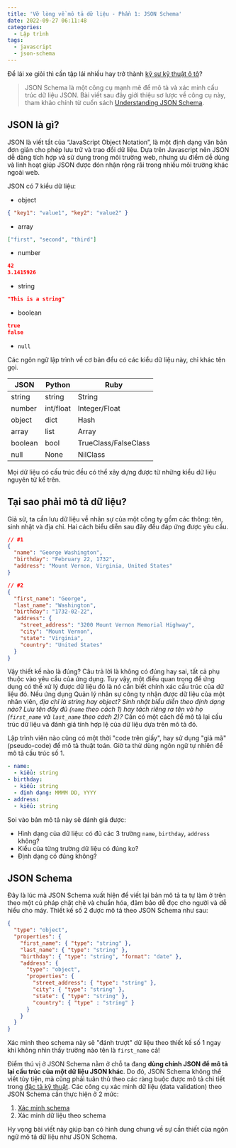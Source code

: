 ```yaml
---
title: 'Vỡ lòng về mô tả dữ liệu - Phần 1: JSON Schema'
date: 2022-09-27 06:11:48
categories:
  - Lập trình
tags:
  - javascript
  - json-schema
---
```


Để lái xe giỏi thì cần tập lái nhiều hay trở thành [kỹ sư kỹ thuật ô tô](https://www.howacarworks.com/)?

<!--more-->

> JSON Schema là một công cụ mạnh mẽ để mô tả và xác minh cấu trúc dữ liệu JSON. Bài viết sau đây giới thiệu sơ lược về công cụ này, tham khảo chính từ cuốn sách [Understanding JSON Schema](https://json-schema.org/understanding-json-schema/index.html).

## JSON là gì?

JSON là viết tắt của “JavaScript Object Notation”, là một định dạng văn bản đơn giản cho phép lưu trữ và trao đổi dữ liệu. Dựa trên Javascript nên JSON dễ dàng tích hợp và sử dụng trong môi trường web, nhưng ưu điểm dễ dùng và linh hoạt giúp JSON được đón nhận rộng rãi trong nhiều môi trường khác ngoài web.

JSON có 7 kiểu dữ liệu:

- object

```json
{ "key1": "value1", "key2": "value2" }
```

- array

```json
["first", "second", "third"]
```

- number

```json
42
3.1415926
```

- string

```json
"This is a string"
```

- boolean

```json
true
false
```

- `null`

Các ngôn ngữ lập trình về cơ bản đều có các kiểu dữ liệu này, chỉ khác tên gọi.

|JSON|Python|Ruby|
|---|---|---|
|string|string|String|
|number|int/float|Integer/Float|
|object|dict|Hash|
|array|list|Array|
|boolean|bool|TrueClass/FalseClass|
|null|None|NilClass|

Mọi dữ liệu có cấu trúc đều có thể xây dựng được từ những kiểu dữ liệu nguyên tử kể trên.

## Tại sao phải mô tả dữ liệu?

Giả sử, ta cần lưu dữ liệu về nhân sự của một công ty gồm các thông: tên, sinh nhật và địa chỉ. Hai cách biểu diễn sau đây đều đáp ứng được yêu cầu.

```json
// #1
{
  "name": "George Washington",
  "birthday": "February 22, 1732",
  "address": "Mount Vernon, Virginia, United States"
}

// #2
{
  "first_name": "George",
  "last_name": "Washington",
  "birthday": "1732-02-22",
  "address": {
    "street_address": "3200 Mount Vernon Memorial Highway",
    "city": "Mount Vernon",
    "state": "Virginia",
    "country": "United States"
  }
}
```

Vậy thiết kế nào là đúng? Câu trả lời là không có đúng hay sai, tất cả phụ thuộc vào yêu cầu của ứng dụng. Tuy vậy, một điều quan trọng để ứng dụng có thể xử lý được dữ liệu đó là nó cần biết chính xác cấu trúc của dữ liệu đó. Nếu ứng dụng Quản lý nhân sự công ty nhận được dữ liệu của một nhân viên, _địa chỉ là string hay object? Sinh nhật biểu diễn theo định dạng nào? Lưu tên đầy đủ (`name` theo cách 1) hay tách riêng ra tên và họ (`first_name` và `last_name` theo cách 2)?_ Cần có một cách để mô tả lại cấu trúc dữ liệu và đánh giá tính hợp lệ của dữ liệu dựa trên mô tả đó.

Lập trình viên nào cũng có một thời "code trên giấy", hay sử dụng "giả mã" (pseudo-code) để mô tả thuật toán. Giờ ta thử dùng ngôn ngữ tự nhiên để mô tả cấu trúc số 1.

```yaml
- name:
  - kiểu: string
- birthday:
  - kiểu: string
  - định dạng: MMMM DD, YYYY
- address:
  - kiểu: string
```

Soi vào bản mô tả này sẽ đánh giá được:

- Hình dạng của dữ liệu: có đủ các 3 trường `name`, `birthday`, `address` không?
- Kiểu của từng trường dữ liệu có đúng ko?
- Định dạng có đúng không?

## JSON Schema

Đây là lúc mà JSON Schema xuất hiện để viết lại bản mô tả ta tự làm ở trên theo một cú pháp chặt chẽ và chuẩn hóa, đảm bảo dễ đọc cho người và dễ hiểu cho máy. Thiết kế số 2 được mô tả theo JSON Schema như sau:

```json
{
  "type": "object",
  "properties": {
    "first_name": { "type": "string" },
    "last_name": { "type": "string" },
    "birthday": { "type": "string", "format": "date" },
    "address": {
      "type": "object",
      "properties": {
        "street_address": { "type": "string" },
        "city": { "type": "string" },
        "state": { "type": "string" },
        "country": { "type" : "string" }
      }
    }
  }
}
```

Xác minh theo schema này sẽ "đánh trượt" dữ liệu theo thiết kế số 1 ngay khi không nhìn thấy trường nào tên là `first_name` cả!

Điểm thú vị ở JSON Schema nằm ở chỗ ta đang __dùng chính JSON để mô tả lại cấu trúc của một dữ liệu JSON khác__. Do đó, JSON Schema không thể viết tùy tiện, mà cũng phải tuân thủ theo các ràng buộc được mô tả chi tiết trong [đặc tả kỹ thuật](https://github.com/json-schema-org/json-schema-spec). Các công cụ xác minh dữ liệu (data validation) theo JSON Schema cần thực hiện ở 2 mức:

1. [Xác minh schema](https://www.jsonschemavalidator.net/)
2. Xác minh dữ liệu theo schema

Hy vọng bài viết này giúp bạn có hình dung chung về sự cần thiết của ngôn ngữ mô tả dữ liệu như JSON Schema.
